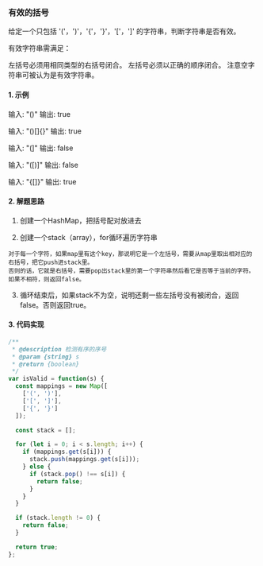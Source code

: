 ### 有效的括号

给定一个只包括 '('，')'，'{'，'}'，'['，']' 的字符串，判断字符串是否有效。

有效字符串需满足：

  左括号必须用相同类型的右括号闭合。
  左括号必须以正确的顺序闭合。
  注意空字符串可被认为是有效字符串。

#### 1. 示例

  输入: "()"
  输出: true

  输入: "()[]{}"
  输出: true

  输入: "(]"
  输出: false

  输入: "([)]"
  输出: false

  输入: "{[]}"
  输出: true

#### 2. 解题思路

  1. 创建一个HashMap，把括号配对放进去

  2. 创建一个stack（array），for循环遍历字符串

    对于每一个字符，如果map里有这个key，那说明它是一个左括号，需要从map里取出相对应的右括号，把它push进stack里。
    否则的话，它就是右括号，需要pop出stack里的第一个字符串然后看它是否等于当前的字符。如果不相符，则返回false。

  3. 循环结束后，如果stack不为空，说明还剩一些左括号没有被闭合，返回false。否则返回true。

#### 3. 代码实现

```js
/**
 * @description 检测有序的序号
 * @param {string} s 
 * @return {boolean}
 */
var isValid = function(s) {
  const mappings = new Map([
    ['(', ')'],
    ['[', ']'],
    ['{', '}']
  ]);

  const stack = [];

  for (let i = 0; i < s.length; i++) {
    if (mappings.get(s[i])) {
      stack.push(mappings.get(s[i]));
    } else {
      if (stack.pop() !== s[i]) {
        return false;
      }
    }
  }

  if (stack.length != 0) {
    return false;
  }

  return true;
};
```